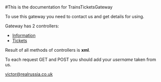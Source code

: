 
#This is the documentation for TrainsTicketsGateway

To use this gateway you need to contact us and get details for using.

Gateway has 2 controllers:

 * [Information]()
 * [Tickets]()



[Information]: controllers/InformationController.rst "Specification of Information controller"
[Tickets]: controllers/TicketsController.rst "Specification of Tickets controller"

Result of all methods of controllers is **xml**.

To each request GET and POST you should add your _username_ taken from us.

<victor@realrussia.co.uk>